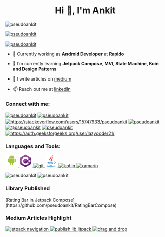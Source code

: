 <h1 align="center">Hi 👋, I'm Ankit</h1>
<p align="left"> <img src="https://komarev.com/ghpvc/?username=pseudoankit&label=Profile%20views&color=0e75b6&style=flat" alt="pseudoankit" /> </p>

<p align="left"> <a href="https://github.com/ryo-ma/github-profile-trophy"><img src="https://github-profile-trophy.vercel.app/?username=pseudoankit" alt="pseudoankit" /></a> </p>

<p align="left"> <a href="https://twitter.com/pseudoankit" target="blank"><img src="https://img.shields.io/twitter/follow/pseudoankit?logo=twitter&style=for-the-badge" alt="pseudoankit" /></a> </p>

- 🔭 Currently working as **Android Developer** at **Rapido**

- 🌱 I’m currently learning **Jetpack Compose, MVI, State Machine, Koin and Design Patterns**

- 📝 I write articles on [medium](https://medium.com/@pseudoankit)

- 📫 Reach out me at [linkedIn](https://www.linkedin.com/in/pseudoankit/)

<h3 align="left">Connect with me:</h3>
<p align="left">
<a href="https://twitter.com/pseudoankit" target="blank"><img align="center" src="https://raw.githubusercontent.com/rahuldkjain/github-profile-readme-generator/master/src/images/icons/Social/twitter.svg" alt="pseudoankit" height="30" width="40" /></a>
<a href="https://www.linkedin.com/in/pseudoankit/" target="blank"><img align="center" src="https://raw.githubusercontent.com/rahuldkjain/github-profile-readme-generator/master/src/images/icons/Social/linked-in-alt.svg" alt="pseudoankit" height="30" width="40" /></a>
<a href="https://stackoverflow.com/users/15747933/pseudoankit" target="blank"><img align="center" src="https://raw.githubusercontent.com/rahuldkjain/github-profile-readme-generator/master/src/images/icons/Social/stack-overflow.svg" alt="https://stackoverflow.com/users/15747933/pseudoankit" height="30" width="40" /></a>
<a href="https://instagram.com/pseudoankit" target="blank"><img align="center" src="https://raw.githubusercontent.com/rahuldkjain/github-profile-readme-generator/master/src/images/icons/Social/instagram.svg" alt="pseudoankit" height="30" width="40" /></a>
<a href="https://medium.com/@pseudoankit" target="blank"><img align="center" src="https://raw.githubusercontent.com/rahuldkjain/github-profile-readme-generator/master/src/images/icons/Social/medium.svg" alt="@pseudoankit" height="30" width="40" /></a>
<a href="https://www.leetcode.com/pseudoankit" target="blank"><img align="center" src="https://raw.githubusercontent.com/rahuldkjain/github-profile-readme-generator/master/src/images/icons/Social/leet-code.svg" alt="pseudoankit" height="30" width="40" /></a>
<a href="https://auth.geeksforgeeks.org/user/https://auth.geeksforgeeks.org/user/lazycoder21/" target="blank"><img align="center" src="https://raw.githubusercontent.com/rahuldkjain/github-profile-readme-generator/master/src/images/icons/Social/geeks-for-geeks.svg" alt="https://auth.geeksforgeeks.org/user/lazycoder21/" height="30" width="40" /></a>
</p>

<h3 align="left">Languages and Tools:</h3>
<p align="left"> <a href="https://developer.android.com" target="_blank" rel="noreferrer"> <img src="https://raw.githubusercontent.com/devicons/devicon/master/icons/android/android-original-wordmark.svg" alt="android" width="40" height="40"/> </a> <a href="https://www.w3schools.com/cs/" target="_blank" rel="noreferrer"> <img src="https://raw.githubusercontent.com/devicons/devicon/master/icons/csharp/csharp-original.svg" alt="csharp" width="40" height="40"/> </a> <a href="https://git-scm.com/" target="_blank" rel="noreferrer"> <img src="https://www.vectorlogo.zone/logos/git-scm/git-scm-icon.svg" alt="git" width="40" height="40"/> </a> <a href="https://www.java.com" target="_blank" rel="noreferrer"> <img src="https://raw.githubusercontent.com/devicons/devicon/master/icons/java/java-original.svg" alt="java" width="40" height="40"/> </a> <a href="https://kotlinlang.org" target="_blank" rel="noreferrer"> <img src="https://www.vectorlogo.zone/logos/kotlinlang/kotlinlang-icon.svg" alt="kotlin" width="40" height="40"/> </a> <a href="https://dotnet.microsoft.com/apps/xamarin" target="_blank" rel="noreferrer"> <img src="https://raw.githubusercontent.com/detain/svg-logos/780f25886640cef088af994181646db2f6b1a3f8/svg/xamarin.svg" alt="xamarin" width="40" height="40"/> </a> </p>

<p float="left">
<img width = 350" height="300" src="https://github-readme-stats.vercel.app/api/top-langs?username=pseudoankit&show_icons=true&locale=en&layout=compact" alt="pseudoankit" />
<img width = "400" height="300" src="https://github-readme-stats.vercel.app/api?username=pseudoankit&show_icons=true&locale=en" alt="pseudoankit" />
</p>

<h3 align="left">Library Published</h3>
[Rating Bar in Jetpack Compose](https://github.com/pseudoankit/RatingBarCompose)


<h3 align="left">Medium Articles Highlight</h3>
<a target="_blank" href="https://github-readme-medium-recent-article.vercel.app/medium/@pseudoankit/0"><img src="https://github-readme-medium-recent-article.vercel.app/medium/@pseudoankit/0" alt="jetpack navigation"> 
<a target="_blank" href="https://github-readme-medium-recent-article.vercel.app/medium/@pseudoankit/2"><img src="https://github-readme-medium-recent-article.vercel.app/medium/@pseudoankit/2" alt="publish lib jitpack"> 
<a target="_blank" href="https://github-readme-medium-recent-article.vercel.app/medium/@pseudoankit/4"><img src="https://github-readme-medium-recent-article.vercel.app/medium/@pseudoankit/4" alt="drag and drop"> 
<!--<a target="_blank" href="https://github-readme-medium-recent-article.vercel.app/medium/@pseudoankit/5"><img src="https://github-readme-medium-recent-article.vercel.app/medium/@pseudoankit/5" alt="sticky header"> -->

